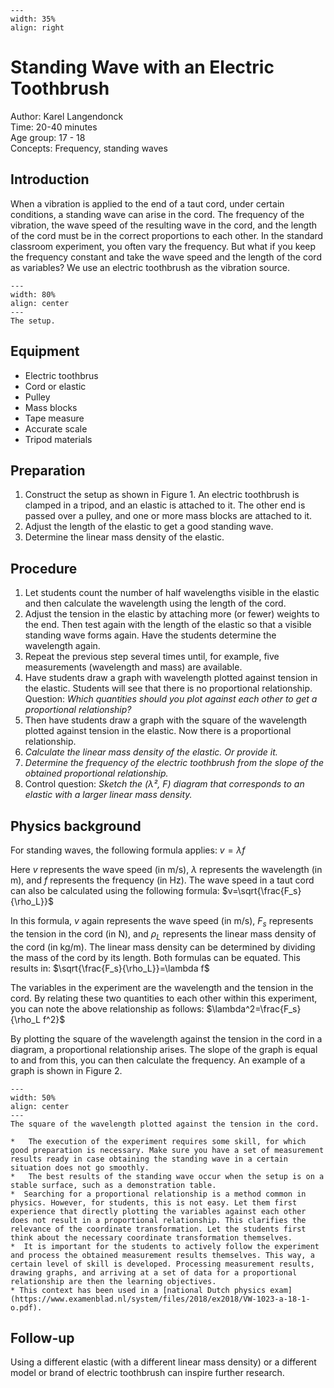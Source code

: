

<div style="clear: both;">

```{figure} ../../figures/open.png
---
width: 35%
align: right
```

</div>

# Standing Wave with an Electric Toothbrush

Author: Karel Langendonck\
Time:	20-40 minutes\
Age group:	17 - 18\
Concepts:	Frequency, standing waves

## Introduction
When a vibration is applied to the end of a taut cord, under certain conditions, a standing wave can arise in the cord. The frequency of the vibration, the wave speed of the resulting wave in the cord, and the length of the cord must be in the correct proportions to each other. In the standard classroom experiment, you often vary the frequency. But what if you keep the frequency constant and take the wave speed and the length of the cord as variables? We use an electric toothbrush as the vibration source.

```{figure} demo77_figure1.JPG
---
width: 80%
align: center
---
The setup.
```

## Equipment
- Electric toothbrus
- Cord or elastic
- Pulley
- Mass blocks
- Tape measure
- Accurate scale
- Tripod materials

## Preparation
1.  Construct the setup as shown in Figure 1. An electric toothbrush is clamped in a tripod, and an elastic is attached to it. The other end is passed over a pulley, and one or more mass blocks are attached to it.
2. Adjust the length of the elastic to get a good standing wave.
3. Determine the linear mass density of the elastic.

## Procedure
1. Let students count the number of half wavelengths visible in the elastic and then calculate the wavelength using the length of the cord.
2. Adjust the tension in the elastic by attaching more (or fewer) weights to the end. Then test again with the length of the elastic so that a visible standing wave forms again. Have the students determine the wavelength again.
3. Repeat the previous step several times until, for example, five measurements (wavelength and mass) are available.
4. Have students draw a graph with wavelength plotted against tension in the elastic. Students will see that there is no proportional relationship.
    Question: *Which quantities should you plot against each other to get a proportional relationship?*
6. Then have students draw a graph with the square of the wavelength plotted against tension in the elastic. Now there is a proportional relationship.
7. *Calculate the linear mass density of the elastic. Or provide it.*
8. *Determine the frequency of the electric toothbrush from the slope of the obtained proportional relationship.*
9. Control question: *Sketch the (λ², F) diagram that corresponds to an elastic with a larger linear mass density.*

## Physics background

For standing waves, the following formula applies:
$v=\lambda f$

Here $v$ represents the wave speed (in m/s), $\lambda$ represents the wavelength (in m), and $f$ represents the frequency (in Hz). The wave speed in a taut cord can also be calculated using the following formula:
$v=\sqrt{\frac{F_s}{\rho_L}}$

In this formula, $v$ again represents the wave speed (in m/s), $F_s$ represents the tension in the cord (in N), and $\rho_L$ represents the linear mass density of the cord (in kg/m). The linear mass density can be determined by dividing the mass of the cord by its length. Both formulas can be equated. This results in:
$\sqrt{\frac{F_s}{\rho_L}}=\lambda f$

The variables in the experiment are the wavelength and the tension in the cord. By relating these two quantities to each other within this experiment, you can note the above relationship as follows:
$\lambda^2=\frac{F_s}{\rho_L f^2}$

By plotting the square of the wavelength against the tension in the cord in a diagram, a proportional relationship arises. The slope of the graph is equal to and from this, you can then calculate the frequency. An example of a graph is shown in Figure 2.

```{figure} demo77_figure2.jpg
---
width: 50%
align: center
---
The square of the wavelength plotted against the tension in the cord.
```

```{tip}
*	The execution of the experiment requires some skill, for which good preparation is necessary. Make sure you have a set of measurement results ready in case obtaining the standing wave in a certain situation does not go smoothly.
*	The best results of the standing wave occur when the setup is on a stable surface, such as a demonstration table.
*  Searching for a proportional relationship is a method common in physics. However, for students, this is not easy. Let them first experience that directly plotting the variables against each other does not result in a proportional relationship. This clarifies the relevance of the coordinate transformation. Let the students first think about the necessary coordinate transformation themselves.
*  It is important for the students to actively follow the experiment and process the obtained measurement results themselves. This way, a certain level of skill is developed. Processing measurement results, drawing graphs, and arriving at a set of data for a proportional relationship are then the learning objectives.
* This context has been used in a [national Dutch physics exam](https://www.examenblad.nl/system/files/2018/ex2018/VW-1023-a-18-1-o.pdf).
```

## Follow-up
Using a different elastic (with a different linear mass density) or a different model or brand of electric toothbrush can inspire further research.